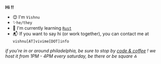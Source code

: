 **Hi ‼**
- 😊 I'm `Vishnu`
- ✨`he/they`
- 📕 I'm currently learning [`Rust`](https://github.com/humboldt123/rust)
- 📬 If you want to say hi (or work together), you can contact me at `vishnu[AT]vivime[DOT]info`

*if you're in or around philadelphia, be sure to stop by [code & coffee](https://phillycodes.rsvp/) ! we host it from 1PM - 4PM every saturday, be there or be square ⁂*
